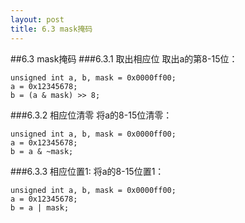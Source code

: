 ```yaml
---
layout: post
title: 6.3 mask掩码
---
```


##6.3 mask掩码
###6.3.1 取出相应位
取出a的第8-15位：

    unsigned int a, b, mask = 0x0000ff00;
    a = 0x12345678;
    b = (a & mask) >> 8;

###6.3.2 相应位清零
将a的8-15位清零：

    unsigned int a, b, mask = 0x0000ff00;
    a = 0x12345678;
    b = a & ~mask;

###6.3.3 相应位置1:
将a的8-15位置1：

    unsigned int a, b, mask = 0x0000ff00;
    a = 0x12345678;
    b = a | mask;
